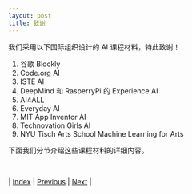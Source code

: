 ```yaml
---
layout: post
title: 致谢
---
```


我们采用以下国际组织设计的 AI 课程材料，特此致谢！

1. 谷歌 Blockly
2. Code.org AI
3. ISTE AI
7. DeepMind 和 RasperryPi 的 Experience AI
6. AI4ALL
8. Everyday AI
4. MIT App Inventor AI
5. Technovation Girls AI
6. NYU Tisch Arts School Machine Learning for Arts

下面我们分节介绍这些课程材料的详细内容。

<br/>

| [Index](./) | [Previous](2-framework) | [Next](5-blockly) |
